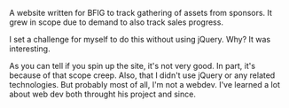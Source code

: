 A website written for BFIG to track gathering of assets from sponsors. It grew in scope due to demand to also track sales progress.

I set a challenge for myself to do this without using jQuery. Why? It was interesting.

As you can tell if you spin up the site, it's not very good. In part, it's because of that scope creep. Also, that I didn't use jQuery or any related technologies. But probably most of all, I'm not a webdev. I've learned a lot about web dev both throught his project and since.
